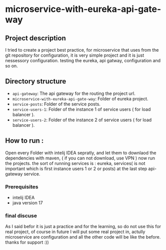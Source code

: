 
# microservice-with-eureka-api-gate-way

## Project description

I  tried to create a project best practice, for microservice that uses from the git repository for configuration,
 it is very simple project and it is just nessessory configuration.
 testing the eureka, api gatway, configuration and so on.

##  Directory structure

-   `api-gateway`: The api gateway for the routing the project url.
-   `microservice-with-eureka-api-gate-way`: Folder of eureka project.
-   `service-posts`: Folder of the service posts.
-   `service-users-1`: Folder of the instance 1 of service users ( for load balancer ). 
-   `service-users-2`: Folder of the instance 2 of service users ( for load balancer ).

## How to run :

Open every Folder with intelij IDEA sepratly, and let them to downlaod the dependencies with maven, ( if you can not download, use VPN ) now run the projects.
the sort of running services is : eureka, services( is not important which is first instance users 1 or 2 or posts) at the last step api-gateway service.

###  Prerequisites

-   intelij IDEA
-   java version 17



### final discuse
As I said befor it is just a practice and for the learning, so do not use this for real project, of course in future I will put some real project in, 
actully microservice are configuration and all the other code will be like the before.
thanks for support :))
